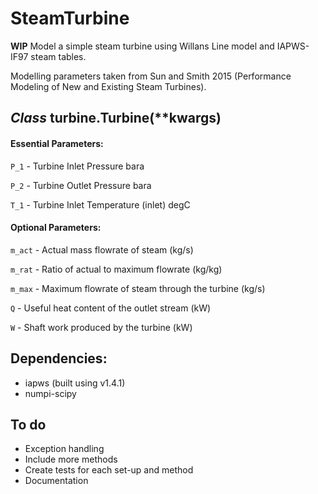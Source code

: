 # SteamTurbine
**WIP** Model a simple steam turbine using Willans Line model and IAPWS-IF97 steam tables.

Modelling parameters taken from Sun and Smith 2015 (Performance Modeling of New and Existing Steam Turbines).

## *Class* turbine.Turbine(\*\*kwargs)
#### Essential Parameters:
`P_1` - Turbine Inlet Pressure bara

`P_2` - Turbine Outlet Pressure bara

`T_1` - Turbine Inlet Temperature (inlet) degC

#### Optional Parameters:
`m_act` - Actual mass flowrate of steam (kg/s)

`m_rat` - Ratio of actual to maximum flowrate (kg/kg)

`m_max` - Maximum flowrate of steam through the turbine (kg/s)

`Q` - Useful heat content of the outlet stream (kW)

`W` - Shaft work produced by the turbine (kW)

## Dependencies:
* iapws (built using v1.4.1)
* numpi-scipy

## To do

* Exception handling
* Include more methods
* Create tests for each set-up and method
* Documentation
